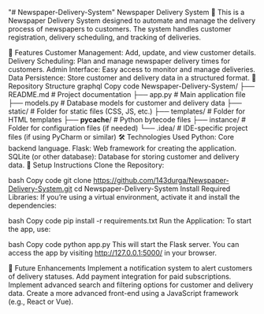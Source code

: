 "# Newspaper-Delivery-System" 
Newspaper Delivery System 📰
This is a Newspaper Delivery System designed to automate and manage the delivery process of newspapers to customers. The system handles customer registration, delivery scheduling, and tracking of deliveries.

🌟 Features
Customer Management: Add, update, and view customer details.
Delivery Scheduling: Plan and manage newspaper delivery times for customers.
Admin Interface: Easy access to monitor and manage deliveries.
Data Persistence: Store customer and delivery data in a structured format.
📂 Repository Structure
graphql
Copy code
Newspaper-Delivery-System/
├── README.md             # Project documentation
├── app.py                # Main application file
├── models.py             # Database models for customer and delivery data
├── static/               # Folder for static files (CSS, JS, etc.)
├── templates/            # Folder for HTML templates
├── __pycache__/          # Python bytecode files
├── instance/             # Folder for configuration files (if needed)
└── .idea/                # IDE-specific project files (if using PyCharm or similar)
🛠️ Technologies Used
Python: Core backend language.
Flask: Web framework for creating the application.
SQLite (or other database): Database for storing customer and delivery data.
🔧 Setup Instructions
Clone the Repository:

bash
Copy code
git clone https://github.com/143durga/Newspaper-Delivery-System.git
cd Newspaper-Delivery-System
Install Required Libraries: If you’re using a virtual environment, activate it and install the dependencies:

bash
Copy code
pip install -r requirements.txt
Run the Application: To start the app, use:

bash
Copy code
python app.py
This will start the Flask server. You can access the app by visiting http://127.0.0.1:5000/ in your browser.

🌟 Future Enhancements
Implement a notification system to alert customers of delivery statuses.
Add payment integration for paid subscriptions.
Implement advanced search and filtering options for customer and delivery data.
Create a more advanced front-end using a JavaScript framework (e.g., React or Vue).
